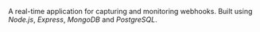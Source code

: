 A real-time application for capturing and monitoring webhooks. Built using *Node.js*, *Express*, *MongoDB* and *PostgreSQL*. 